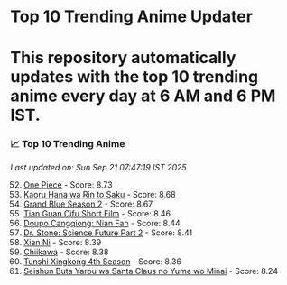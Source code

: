 # Top 10 Trending Anime Updater
# This repository automatically updates with the top 10 trending anime every day at 6 AM and 6 PM IST.

<!-- ANIME_LIST_START -->
### 📈 Top 10 Trending Anime

*Last updated on: Sun Sep 21 07:47:19 IST 2025*

52. [One Piece](https://myanimelist.net/anime/21) - Score: 8.73
68. [Kaoru Hana wa Rin to Saku](https://myanimelist.net/anime/59845) - Score: 8.68
73. [Grand Blue Season 2](https://myanimelist.net/anime/59986) - Score: 8.67
168. [Tian Guan Cifu Short Film](https://myanimelist.net/anime/60988) - Score: 8.46
182. [Doupo Cangqiong: Nian Fan](https://myanimelist.net/anime/51039) - Score: 8.44
207. [Dr. Stone: Science Future Part 2](https://myanimelist.net/anime/61322) - Score: 8.41
215. [Xian Ni](https://myanimelist.net/anime/55809) - Score: 8.39
226. [Chiikawa](https://myanimelist.net/anime/50250) - Score: 8.38
247. [Tunshi Xingkong 4th Season](https://myanimelist.net/anime/56524) - Score: 8.36
354. [Seishun Buta Yarou wa Santa Claus no Yume wo Minai](https://myanimelist.net/anime/57433) - Score: 8.24

<!-- ANIME_LIST_END -->
